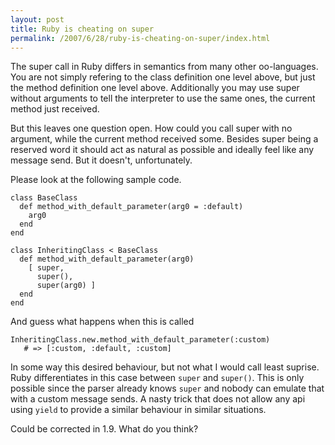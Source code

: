 ```yaml
--- 
layout: post
title: Ruby is cheating on super
permalink: /2007/6/28/ruby-is-cheating-on-super/index.html
---
```

The super call in Ruby differs in semantics from many other oo-languages. You are not simply refering to the class definition one level above, but just the method definition one level above. Additionally you may use super without arguments to tell the interpreter to use the same ones, the current method just received.

But this leaves one question open. How could you call super with no argument, while the current method received some. Besides super being a reserved word it should act as natural as possible and ideally feel like any message send. But it doesn't, unfortunately.

Please look at the following sample code.

    class BaseClass
      def method_with_default_parameter(arg0 = :default)
        arg0
      end
    end
    
    class InheritingClass < BaseClass
      def method_with_default_parameter(arg0)
        [ super,
          super(),
          super(arg0) ]
      end
    end
 
And guess what happens when this is called
   
    InheritingClass.new.method_with_default_parameter(:custom)
       # => [:custom, :default, :custom]

In some way this desired behaviour, but not what I would call least suprise. Ruby differentiates in this case between `super` and `super()`. This is only possible since the parser already knows `super` and nobody can emulate that with a custom message sends. A nasty trick that does not allow any api using `yield` to provide a similar behaviour in similar situations.

Could be corrected in 1.9. What do you think?
